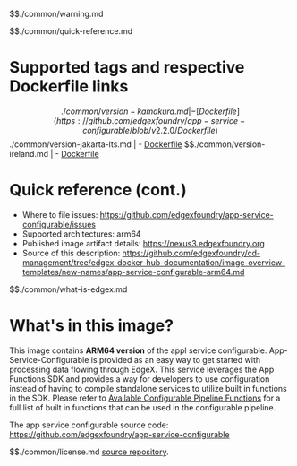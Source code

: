 $$./common/warning.md

$$./common/quick-reference.md

# Supported tags and respective Dockerfile links

$$./common/version-kamakura.md |
        - [Dockerfile](https://github.com/edgexfoundry/app-service-configurable/blob/v2.2.0/Dockerfile)
$$./common/version-jakarta-lts.md |
        - [Dockerfile](https://github.com/edgexfoundry/app-service-configurable/blob/v2.1.0/Dockerfile)
$$./common/version-ireland.md |
        - [Dockerfile](https://github.com/edgexfoundry/app-service-configurable/blob/v2.0.0/Dockerfile)

# Quick reference (cont.)

- Where to file issues: https://github.com/edgexfoundry/app-service-configurable/issues
- Supported architectures: arm64
- Published image artifact details: https://nexus3.edgexfoundry.org
- Source of this description: https://github.com/edgexfoundry/cd-management/tree/edgex-docker-hub-documentation/image-overview-templates/new-names/app-service-configurable-arm64.md

$$./common/what-is-edgex.md

# What's in this image?

This image contains **ARM64 version** of the appl service configurable. App-Service-Configurable is provided as an easy way to get started with processing data flowing through EdgeX. This service leverages the App Functions SDK and provides a way for developers to use configuration instead of having to compile standalone services to utilize built in functions in the SDK. Please refer to [Available Configurable Pipeline Functions](https://docs.edgexfoundry.org/2.0/microservices/application/AppServiceConfigurable/#available-configurable-pipeline-functions) for a full list of built in functions that can be used in the configurable pipeline.

The app service configurable source code: <https://github.com/edgexfoundry/app-service-configurable>

$$./common/license.md
[source repository](https://github.com/edgexfoundry/app-service-configurable/blob/v2.2.0/Attribution.txt).
